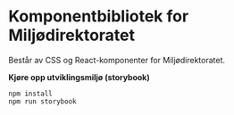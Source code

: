 # Komponentbibliotek for Miljødirektoratet

Består av CSS og React-komponenter for Miljødirektoratet.

**Kjøre opp utviklingsmiljø (storybook)**
```
npm install
npm run storybook
```